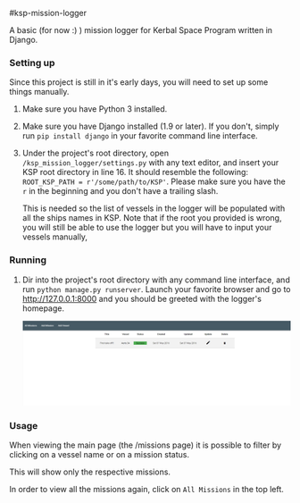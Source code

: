 #ksp-mission-logger

A basic (for now :) ) mission logger for Kerbal Space Program written in Django.

### Setting up

Since this project is still in it's early days, you will need to set up some things manually.

1. Make sure you have Python 3 installed.

2. Make sure you have Django installed (1.9 or later).
   If you don't, simply run `pip install django` in your favorite command line interface.

3. Under the project's root directory, open `/ksp_mission_logger/settings.py` with any text editor, and insert your KSP root directory in line 16.
   It should resemble the following:
   `ROOT_KSP_PATH = r'/some/path/to/KSP'`.
   Please make sure you have the `r` in the beginning and you don't have a trailing slash.

   This is needed so the list of vessels in the logger will be populated with all the ships names in KSP.
   Note that if the root you provided is wrong, you will still be able to use the logger but you will have to input your vessels manually,
   
### Running

1. Dir into the project's root directory with any command line interface, and run `python manage.py runserver`. 
   Launch your favorite browser and go to http://127.0.0.1:8000 and you should be greeted with the logger's homepage.
   
   ![missionlogger index](index.jpg?raw=true)
   
### Usage

When viewing the main page (the /missions page) it is possible to filter by clicking on a vessel name or on a mission status.

This will show only the respective missions.

In order to view all the missions again, click on `All Missions` in the top left.